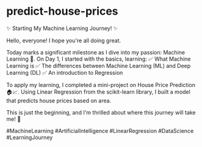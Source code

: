 # predict-house-prices


✨ Starting My Machine Learning Journey! ✨

Hello, everyone! I hope you're all doing great.

Today marks a significant milestone as I dive into my passion: Machine Learning 🧠. On Day 1, I started with the basics, learning:
✅ What Machine Learning is
✅ The differences between Machine Learning (ML) and Deep Learning (DL)
✅ An introduction to Regression

To apply my learning, I completed a mini-project on House Price Prediction 🏠📈. Using Linear Regression from the scikit-learn library, I built a model that predicts house prices based on area.

This is just the beginning, and I'm thrilled about where this journey will take me! 🚀

#MachineLearning #ArtificialIntelligence #LinearRegression #DataScience #LearningJourney

